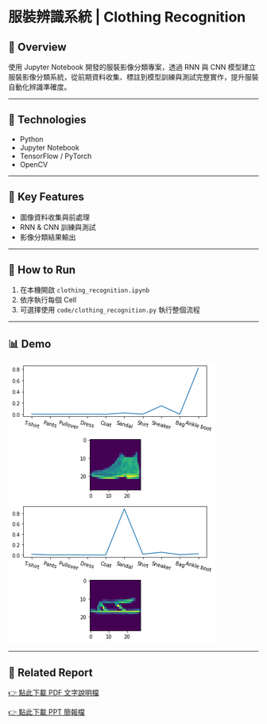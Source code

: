 # 服裝辨識系統 | Clothing Recognition

## 📌 Overview
使用 Jupyter Notebook 開發的服裝影像分類專案，透過 RNN 與 CNN 模型建立服裝影像分類系統，從前期資料收集、標註到模型訓練與測試完整實作，提升服裝自動化辨識準確度。

---

## 🧰 Technologies
- Python
- Jupyter Notebook
- TensorFlow / PyTorch
- OpenCV

---

## 🎯 Key Features
- 圖像資料收集與前處理
- RNN & CNN 訓練與測試
- 影像分類結果輸出

---

## 📂 How to Run
1. 在本機開啟 `clothing_recognition.ipynb`  
2. 依序執行每個 Cell  
3. 可選擇使用 `code/clothing_recognition.py` 執行整個流程

---

## 📊 Demo
![Ankle boot](images/result1.png)
![Sandal](images/result2.png)

---

## 📄 Related Report
[👉 點此下載 PDF 文字說明檔](./report_word.pdf)

[👉 點此下載 PPT 簡報檔](./report_ppt.pdf)

